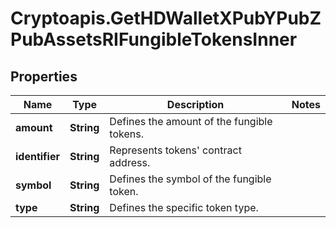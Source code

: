 # Cryptoapis.GetHDWalletXPubYPubZPubAssetsRIFungibleTokensInner

## Properties

Name | Type | Description | Notes
------------ | ------------- | ------------- | -------------
**amount** | **String** | Defines the amount of the fungible tokens. | 
**identifier** | **String** | Represents tokens&#39; contract address. | 
**symbol** | **String** | Defines the symbol of the fungible token. | 
**type** | **String** | Defines the specific token type. | 


